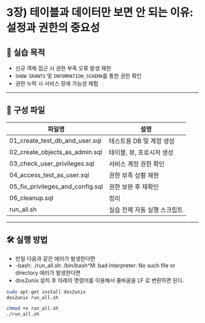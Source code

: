 # 3장) 테이블과 데이터만 보면 안 되는 이유: 설정과 권한의 중요성

## 📌 실습 목적

- 신규 객체 접근 시 권한 부족 오류 발생 재현
- `SHOW GRANTS` 및 `INFORMATION_SCHEMA`를 통한 권한 확인
- 권한 누락 시 서비스 장애 가능성 체험

---

## 📂 구성 파일

| 파일명                            | 설명 |
|---------------------------------|------|
| 01_create_test_db_and_user.sql    | 테스트용 DB 및 계정 생성 |
| 02_create_objects_as_admin.sql   | 테이블, 뷰, 프로시저 생성 |
| 03_check_user_privileges.sql     | 서비스 계정 권한 확인 |
| 04_access_test_as_user.sql       | 권한 부족 상황 재현 |
| 05_fix_privileges_and_config.sql | 권한 보완 후 재확인 |
| 06_cleanup.sql                   | 정리 |
| run_all.sh                       | 실습 전체 자동 실행 스크립트 |

---

## 🛠️ 실행 방법
- 만일 다음과 같은 에러가 발생한다면
- -bash: ./run_all.sh: /bin/bash^M: bad interpreter: No such file or directory 에러가 발생한다면
- dos2unix 설치 후 아래의 명령어를 이용해서 줄바꿈을 LF 로 변환하면 된다.
  
```bash
sudo apt-get install dos2unix
dos2unix run_all.sh

chmod +x run_all.sh
./run_all.sh



